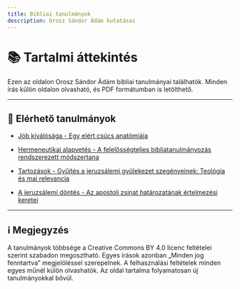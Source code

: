```yaml
---
title: Bibliai tanulmányok
description: Orosz Sándor Ádám kutatásai
---
```


# 📚 Tartalmi áttekintés

Ezen az oldalon Orosz Sándor Ádám bibliai tanulmányai találhatók.
Minden írás külön oldalon olvasható, és PDF formátumban is letölthető.

---

## 🧭 Elérhető tanulmányok

- [Jób kiválósága - Egy elért csúcs anatómiája](/tanulmanyok/job-kivalosaga/)

- [Hermeneutikai alapvetés - A felelősségteljes bibliatanulmányozás rendszerezett módszertana](/tanulmanyok/hermeneutika/)

- [Tartozások - Gyűjtés a jeruzsálemi gyülekezet szegényeinek: Teológia és mai relevancia](/tanulmanyok/tartozasok/)

- [A jeruzsálemi döntés - Az apostoli zsinat határozatának értelmezési keretei](/tanulmanyok/jeruzsalemi-dontes/)

---

## ℹ️ Megjegyzés

A tanulmányok többsége a Creative Commons BY 4.0 licenc feltételei szerint szabadon megosztható.
Egyes írások azonban „Minden jog fenntartva” megjelöléssel szerepelnek.
A felhasználási feltételek minden egyes műnél külön olvashatók.
Az oldal tartalma folyamatosan új tanulmányokkal bővül.
